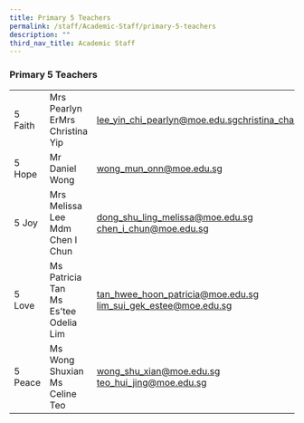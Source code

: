 ```yaml
---
title: Primary 5 Teachers
permalink: /staff/Academic-Staff/primary-5-teachers
description: ""
third_nav_title: Academic Staff
---
```

### Primary 5 Teachers

|  	|  	|  	|
|---	|---	|---	|
| 5 Faith 	| Mrs Pearlyn ErMrs Christina Yip 	| lee_yin_chi_pearlyn@moe.edu.sgchristina_chan_kim_lian@moe.edu.sg 	|
| 5 Hope 	| Mr Daniel Wong 	| wong_mun_onn@moe.edu.sg 	|
| 5 Joy 	| Mrs Melissa Lee<br>Mdm Chen I Chun 	| dong_shu_ling_melissa@moe.edu.sg<br>chen_i_chun@moe.edu.sg 	|
| 5 Love 	| Ms Patricia Tan<br>Ms Es'tee Odelia Lim 	| tan_hwee_hoon_patricia@moe.edu.sg<br>lim_sui_gek_estee@moe.edu.sg 	|
| 5 Peace 	| Ms Wong Shuxian<br>Ms Celine Teo 	| wong_shu_xian@moe.edu.sg<br>teo_hui_jing@moe.edu.sg 	|